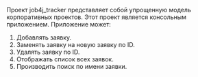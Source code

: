 Проект job4j_tracker представляет собой упрощенную модель корпоративных проектов. Этот проект является консольным приложением.
Приложение может:

1. Добавлять заявку.
2. Заменять заявку на новую заявку по ID.
3. Удалять заявку по ID.
4. Отображать список всех заявок.
5. Производить поиск по имени заявки.
